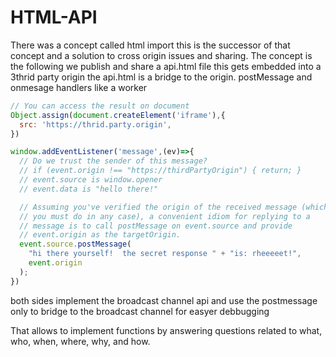 # HTML-API
There was a concept called html import this is the successor of that concept and a solution to cross origin issues
and sharing. The concept is the following we publish and share a api.html file this gets embedded
into a 3thrid party origin the api.html is a bridge to the origin. postMessage and onmesage handlers like a worker

```js
// You can access the result on document
Object.assign(document.createElement('iframe'),{
  src: 'https://thrid.party.origin',
})

window.addEventListener('message',(ev)=>{
  // Do we trust the sender of this message?
  // if (event.origin !== "https://thirdPartyOrigin") { return; }
  // event.source is window.opener
  // event.data is "hello there!"

  // Assuming you've verified the origin of the received message (which
  // you must do in any case), a convenient idiom for replying to a
  // message is to call postMessage on event.source and provide
  // event.origin as the targetOrigin.
  event.source.postMessage(
    "hi there yourself!  the secret response " + "is: rheeeeet!",
    event.origin
  );
})

```

both sides implement the broadcast channel api and use the postmessage only to bridge to the broadcast channel for easyer debbugging

That allows to implement functions by answering questions related to what, who, when, where, why, and how.
